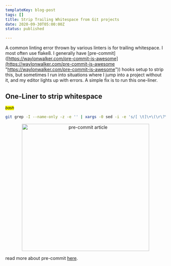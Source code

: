 ```yaml
---
templateKey: blog-post
tags: []
title: Strip Trailing Whitespace from Git projects
date: 2020-09-30T05:00:00Z
status: published

---
```


A common linting error thrown by various linters is for trailing whitespace.  I
most often use flake8.  I generally have
\[pre-commit\]([https://waylonwalker.com/pre-commit-is-awesome](https://waylonwalker.com/pre-commit-is-awesome
"https://waylonwalker.com/pre-commit-is-awesome")) hooks setup to strip this,
but sometimes I run into situations where I jump into a project without it, and
my editor lights up with errors.  A simple fix is to run this one-liner.

## One-Liner to strip whitespace

_<small><mark>bash</mark></small>_
``` bash
git grep -I --name-only -z -e '' | xargs -0 sed -i -e 's/[ \t]\+\(\r\?\)$/\1/'
```



<p style='text-align: center' align='center'>
<a href='https://waylonwalker.com/pre-commit-is-awesome'>
  <img
    style='width:400px; max-width:80%; margin: auto;'
    width='400'
    src="https://images.waylonwalker.com/pre-commit-is-awesome.png"
    alt="pre-commit article"
  />
  </a>
</p>

read more about pre-commit [here](https://waylonwalker.com/pre-commit-is-awesome).
